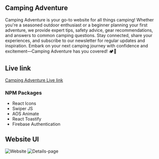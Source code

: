 ## Camping Adventure

Camping Adventure is your go-to website for all things camping! Whether you're a seasoned outdoor enthusiast or a beginner planning your first adventure, we provide expert tips, safety advice, gear recommendations, and answers to common camping questions. Stay connected, share your experiences, and subscribe to our newsletter for regular updates and inspiration. Embark on your next camping journey with confidence and excitement—Camping Adventure has you covered! 🏕️🌲

## Live link
[Camping Adventure Live link](https://camping-adventure-1c572.web.app//)

### NPM Packages
- React Icons
- Swiper JS
- AOS Animate
- React Toastify
- Firebase Authentication 

## Website UI
![Website](https://i.ibb.co.com/hcNFVLy/camping-adventure.jpg)
![Details-page](https://i.ibb.co.com/vhrcLzs/camping-adventure-details.png)